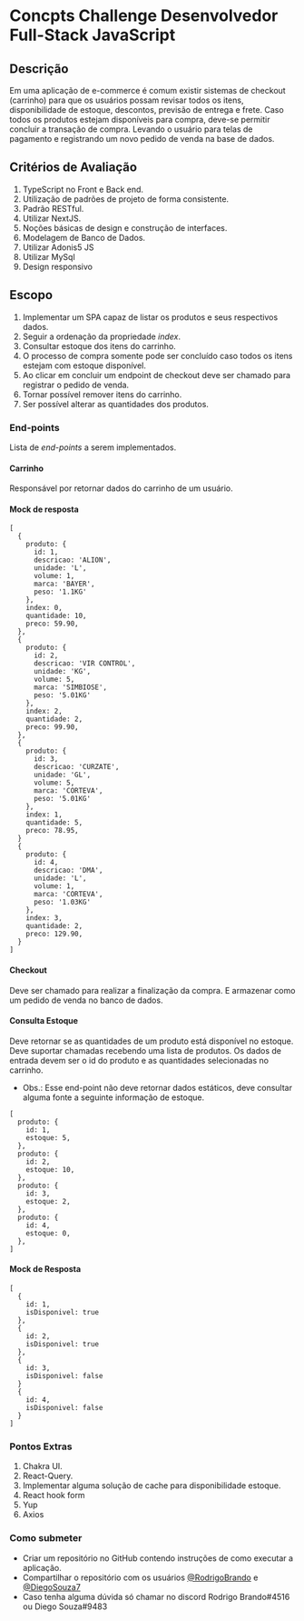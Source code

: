 # Concpts Challenge Desenvolvedor Full-Stack JavaScript

## **Descrição**

Em uma aplicação de e-commerce é comum existir sistemas de checkout (carrinho) para que os usuários possam revisar todos os itens, disponibilidade de estoque, descontos, previsão de entrega e frete. Caso todos os produtos estejam disponíveis para compra, deve-se permitir concluir a transação de compra. Levando o usuário para telas de pagamento e registrando um novo pedido de venda na base de dados.

## Critérios de Avaliação

1. TypeScript no Front e Back end.
2. Utilização de padrões de projeto de forma consistente.
3. Padrão RESTful.
4. Utilizar NextJS.
5. Noções básicas de design e construção de interfaces.
6. Modelagem de Banco de Dados.
7. Utilizar Adonis5 JS
8. Utilizar MySql
9. Design responsivo

## **Escopo**

1. Implementar um SPA capaz de listar os produtos e seus respectivos dados.
2. Seguir a ordenação da propriedade _index_.
3. Consultar estoque dos itens do carrinho.
4. O processo de compra somente pode ser concluído caso todos os itens estejam com estoque disponível.
5. Ao clicar em concluir um endpoint de checkout deve ser chamado para registrar o pedido de venda.
6. Tornar possível remover itens do carrinho.
7. Ser possível alterar as quantidades dos produtos.

### **End-points**

Lista de _end-points_ a serem implementados.

#### **Carrinho**

Responsável por retornar dados do carrinho de um usuário.

#### **Mock de resposta**

```
[
  {
    produto: {
      id: 1,
      descricao: 'ALION',
      unidade: 'L',
      volume: 1,
      marca: 'BAYER',
      peso: '1.1KG'
    },
    index: 0,
    quantidade: 10,
    preco: 59.90,
  },
  {
    produto: {
      id: 2,
      descricao: 'VIR CONTROL',
      unidade: 'KG',
      volume: 5,
      marca: 'SIMBIOSE',
      peso: '5.01KG'
    },
    index: 2,
    quantidade: 2,
    preco: 99.90,
  },
  {
    produto: {
      id: 3,
      descricao: 'CURZATE',
      unidade: 'GL',
      volume: 5,
      marca: 'CORTEVA',
      peso: '5.01KG'
    },
    index: 1,
    quantidade: 5,
    preco: 78.95,
  }
  {
    produto: {
      id: 4,
      descricao: 'DMA',
      unidade: 'L',
      volume: 1,
      marca: 'CORTEVA',
      peso: '1.03KG'
    },
    index: 3,
    quantidade: 2,
    preco: 129.90,
  }
]
```

#### **Checkout**

Deve ser chamado para realizar a finalização da compra. E armazenar como um pedido de venda no banco de dados.

#### **Consulta Estoque**

Deve retornar se as quantidades de um produto está disponível no estoque. Deve suportar chamadas recebendo uma lista de produtos. Os dados de entrada devem ser o id do produto e as quantidades selecionadas no carrinho.

- Obs.: Esse end-point não deve retornar dados estáticos, deve consultar alguma fonte a seguinte informação de estoque.

```
[
  produto: {
    id: 1,
    estoque: 5,
  },
  produto: {
    id: 2,
    estoque: 10,
  },
  produto: {
    id: 3,
    estoque: 2,
  },
  produto: {
    id: 4,
    estoque: 0,
  },
]
```

#### **Mock de Resposta**

```
[
  {
    id: 1,
    isDisponivel: true
  },
  {
    id: 2,
    isDisponivel: true
  },
  {
    id: 3,
    isDisponivel: false
  }
  {
    id: 4,
    isDisponivel: false
  }
]
```

### Pontos Extras

1. Chakra UI.
2. React-Query.
3. Implementar alguma solução de cache para disponibilidade estoque.
4. React hook form
5. Yup
6. Axios

### Como submeter

- Criar um repositório no GitHub contendo instruções de como executar a aplicação.
- Compartilhar o repositório com os usuários [@RodrigoBrando](https://github.com/rodrigobrando) e [@DiegoSouza7](https://github.com/DiegoSouza7)
- Caso tenha alguma dúvida só chamar no discord Rodrigo Brando#4516 ou Diego Souza#9483
